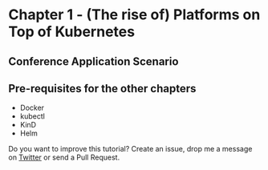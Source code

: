 # Chapter 1 - (The rise of) Platforms on Top of Kubernetes

## Conference Application Scenario

## Pre-requisites for the other chapters

- Docker
- kubectl
- KinD
- Helm 





Do you want to improve this tutorial? Create an issue, drop me a message on [Twitter](https://twitter.com/salaboy) or send a Pull Request.